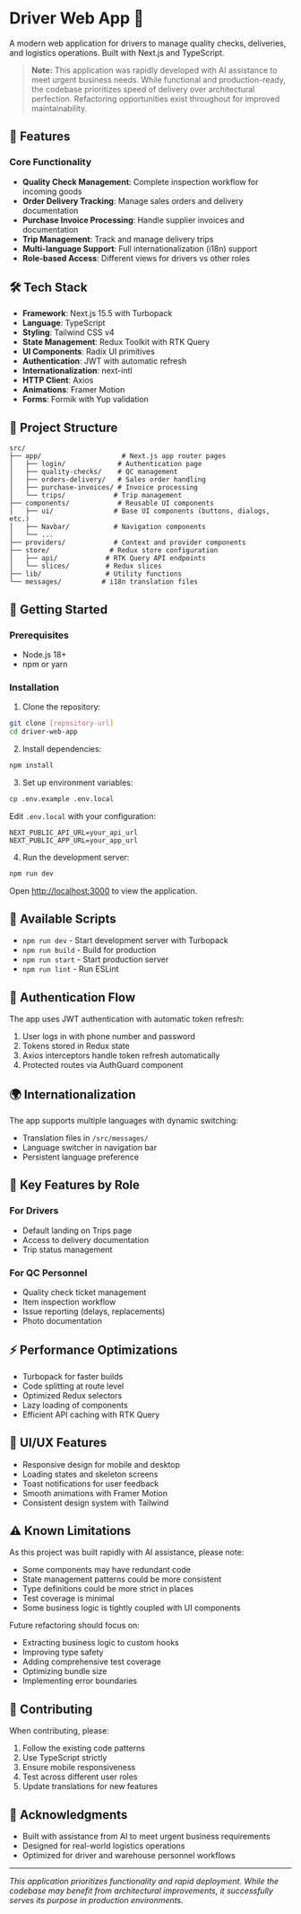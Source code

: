 # Driver Web App 🚚

A modern web application for drivers to manage quality checks, deliveries, and logistics operations. Built with Next.js and TypeScript.

> **Note:** This application was rapidly developed with AI assistance to meet urgent business needs. While functional and production-ready, the codebase prioritizes speed of delivery over architectural perfection. Refactoring opportunities exist throughout for improved maintainability.

## 🚀 Features

### Core Functionality

- **Quality Check Management**: Complete inspection workflow for incoming goods
- **Order Delivery Tracking**: Manage sales orders and delivery documentation
- **Purchase Invoice Processing**: Handle supplier invoices and documentation
- **Trip Management**: Track and manage delivery trips
- **Multi-language Support**: Full internationalization (i18n) support
- **Role-based Access**: Different views for drivers vs other roles

## 🛠️ Tech Stack

- **Framework**: Next.js 15.5 with Turbopack
- **Language**: TypeScript
- **Styling**: Tailwind CSS v4
- **State Management**: Redux Toolkit with RTK Query
- **UI Components**: Radix UI primitives
- **Authentication**: JWT with automatic refresh
- **Internationalization**: next-intl
- **HTTP Client**: Axios
- **Animations**: Framer Motion
- **Forms**: Formik with Yup validation

## 📁 Project Structure

```
src/
├── app/                    # Next.js app router pages
│   ├── login/             # Authentication page
│   ├── quality-checks/    # QC management
│   ├── orders-delivery/   # Sales order handling
│   ├── purchase-invoices/ # Invoice processing
│   └── trips/            # Trip management
├── components/            # Reusable UI components
│   ├── ui/               # Base UI components (buttons, dialogs, etc.)
│   ├── Navbar/           # Navigation components
│   └── ...
├── providers/            # Context and provider components
├── store/               # Redux store configuration
│   ├── api/            # RTK Query API endpoints
│   └── slices/         # Redux slices
├── lib/                # Utility functions
└── messages/          # i18n translation files
```

## 🚀 Getting Started

### Prerequisites

- Node.js 18+
- npm or yarn

### Installation

1. Clone the repository:

```bash
git clone [repository-url]
cd driver-web-app
```

2. Install dependencies:

```bash
npm install
```

3. Set up environment variables:

```bash
cp .env.example .env.local
```

Edit `.env.local` with your configuration:

```env
NEXT_PUBLIC_API_URL=your_api_url
NEXT_PUBLIC_APP_URL=your_app_url
```

4. Run the development server:

```bash
npm run dev
```

Open [http://localhost:3000](http://localhost:3000) to view the application.

## 📝 Available Scripts

- `npm run dev` - Start development server with Turbopack
- `npm run build` - Build for production
- `npm run start` - Start production server
- `npm run lint` - Run ESLint

## 🔐 Authentication Flow

The app uses JWT authentication with automatic token refresh:

1. User logs in with phone number and password
2. Tokens stored in Redux state
3. Axios interceptors handle token refresh automatically
4. Protected routes via AuthGuard component

## 🌍 Internationalization

The app supports multiple languages with dynamic switching:

- Translation files in `/src/messages/`
- Language switcher in navigation bar
- Persistent language preference

## 📱 Key Features by Role

### For Drivers

- Default landing on Trips page
- Access to delivery documentation
- Trip status management

### For QC Personnel

- Quality check ticket management
- Item inspection workflow
- Issue reporting (delays, replacements)
- Photo documentation

## ⚡ Performance Optimizations

- Turbopack for faster builds
- Code splitting at route level
- Optimized Redux selectors
- Lazy loading of components
- Efficient API caching with RTK Query

## 🎨 UI/UX Features

- Responsive design for mobile and desktop
- Loading states and skeleton screens
- Toast notifications for user feedback
- Smooth animations with Framer Motion
- Consistent design system with Tailwind

## ⚠️ Known Limitations

As this project was built rapidly with AI assistance, please note:

- Some components may have redundant code
- State management patterns could be more consistent
- Type definitions could be more strict in places
- Test coverage is minimal
- Some business logic is tightly coupled with UI components

Future refactoring should focus on:

- Extracting business logic to custom hooks
- Improving type safety
- Adding comprehensive test coverage
- Optimizing bundle size
- Implementing error boundaries

## 🤝 Contributing

When contributing, please:

1. Follow the existing code patterns
2. Use TypeScript strictly
3. Ensure mobile responsiveness
4. Test across different user roles
5. Update translations for new features

## 🙏 Acknowledgments

- Built with assistance from AI to meet urgent business requirements
- Designed for real-world logistics operations
- Optimized for driver and warehouse personnel workflows

---

_This application prioritizes functionality and rapid deployment. While the codebase may benefit from architectural improvements, it successfully serves its purpose in production environments._
